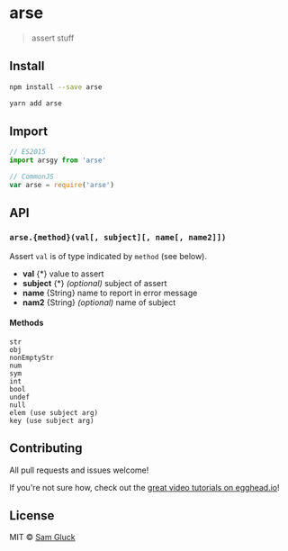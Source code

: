 # arse

> assert stuff

## Install

```sh
npm install --save arse
```

```sh
yarn add arse
```

## Import

```js
// ES2015
import arsgy from 'arse'
```

```js
// CommonJS
var arse = require('arse')
```

## API

### `arse.{method}(val[, subject][, name[, name2]])`

Assert `val` is of type indicated by `method` (see below).

- __val__ {*} value to assert
- __subject__ {*} _(optional)_ subject of assert
- __name__ {String} name to report in error message
- __nam2__ {String} _(optional)_ name of subject

#### Methods

```
str
obj
nonEmptyStr
num
sym
int
bool
undef
null
elem (use subject arg)
key (use subject arg)
```

## Contributing

All pull requests and issues welcome!

If you're not sure how, check out the [great video tutorials on egghead.io](http://bit.ly/2aVzthz)!

## License

MIT © [Sam Gluck](https://github.com/sdgluck)

